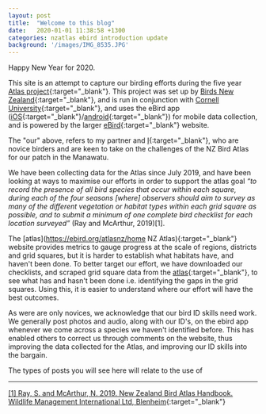 ```yaml
---
layout: post
title:  "Welcome to this blog"
date:   2020-01-01 11:38:58 +1300
categories: nzatlas ebird introduction update
background: '/images/IMG_8535.JPG'
---
```

Happy New Year for 2020.

This site is an attempt to capture our birding efforts during the five year [Atlas project](https://ebird.org/atlasnz/home "NZ Atlas"){:target="_blank"}. This project was set up by [Birds New Zealand](https://www.birdsnz.org.nz/ "Birds NZ"){:target="_blank"}, and is run in conjunction with [Cornell University](https://www.birds.cornell.edu/home/ "Cornell"){:target="_blank"}, and uses the eBird app ([iOS](https://apps.apple.com/nz/app/ebird/id988799279){:target="_blank"}/[android](https://play.google.com/store/apps/details?id=edu.cornell.birds.ebird&hl=en){:target="_blank"}) for mobile data collection, and is powered by the larger [eBird](https://ebird.org/ "eBird"){:target="_blank"} website.

The "our" above, refers to my partner and [I](https://ebird.org/atlasnz/profile/MTQwMDcyNQ){:target="_blank"}, who are novice birders and are keen to take on the challenges of the NZ Bird Atlas for our patch in the Manawatu.      

We have been collecting data for the Atlas since July 2019, and have been looking at ways to maximise our efforts in order to support the atlas goal *“to record the presence of all bird species that occur within each square, during each of the four seasons [where] observers should aim to survey as many of the different vegetation or habitat types within each grid square as possible, and to submit a minimum of one complete bird checklist for each location surveyed”* (Ray and McArthur, 2019)[1].

The [atlas](https://ebird.org/atlasnz/home NZ Atlas){:target="_blank"} website provides metrics to gauge progress at the scale of regions, districts and grid squares, but it is harder to establish what habitats have, and haven't been done. To better target our effort, we have downloaded our checklists, and scraped grid square data from the [atlas](https://ebird.org/atlasnz/home "NZ Atlas"){:target="_blank"}, to see what has and hasn't been done i.e. identifying the gaps in the grid squares. Using this, it is easier to understand where our effort will have the best outcomes.

As were are only novices, we acknowledge that our bird ID skills need work. We generally post photos and audio, along with our ID's, on the ebird app whenever we come across a species we haven't identified before. This has enabled others to correct us through comments on the website, thus improving the data collected for the Atlas, and improving our ID skills into the bargain.

The types of posts you will see here will relate to the use of 

---

[[1] Ray, S. and McArthur, N. 2019. New Zealand Bird Atlas Handbook. Wildlife Management International Ltd, Blenheim](https://birdatlas.co.nz/assets/0ee293e775/New-Zealand-Bird-Atlas-Handbook-version-1.pdf "PDF Handbook"){:target="_blank"}